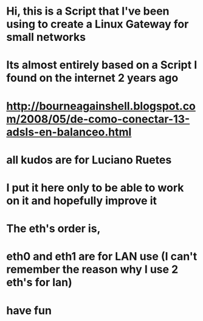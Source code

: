 # Hi, this is a Script that I've been using to create a Linux Gateway for small networks
# Its almost entirely based on a Script I found on the internet 2 years ago
# http://bourneagainshell.blogspot.com/2008/05/de-como-conectar-13-adsls-en-balanceo.html
# all kudos are for Luciano Ruetes
# I put it here only to be able to work on it and hopefully improve it
#
# The eth's order is,
#
# eth0 and eth1 are for LAN use (I can't remember the reason why I use 2 eth's for lan)
#
# have fun
